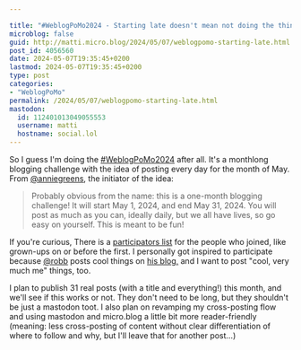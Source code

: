 ```yaml
---

title: "#WeblogPoMo2024 - Starting late doesn't mean not doing the thing"
microblog: false
guid: http://matti.micro.blog/2024/05/07/weblogpomo-starting-late.html
post_id: 4056560
date: 2024-05-07T19:35:45+0200
lastmod: 2024-05-07T19:35:45+0200
type: post
categories:
- "WeblogPoMo"
permalink: /2024/05/07/weblogpomo-starting-late.html
mastodon:
  id: 112401013049055553
  username: matti
  hostname: social.lol
---
```

So I guess I'm doing the [#WeblogPoMo2024](https://weblog.anniegreens.lol/weblog-posting-month-2024) after all. It's a monthlong blogging challenge with the idea of posting every day for the month of May. From [@anniegreens](https://micro.blog/anniegreens), the initiator of the idea:

>Probably obvious from the name: this is a one-month blogging challenge! It will start May 1, 2024, and end May 31, 2024. You will post as much as you can, ideally daily, but we all have lives, so go easy on yourself. This is meant to be fun!

If you're curious, There is a [participators list](https://weblog.anniegreens.lol/weblog-posting-month-2024/participators) for the people who joined, like grown-ups on or before the first. I personally got inspired to participate because [@robb](https://social.lol/@robb) posts cool things on [his blog,](https://rknight.me/blog/) and I want to post "cool, very much me" things, too.

I plan to publish 31 real posts (with a title and everything!) this month, and we'll see if this works or not. They don't need to be long, but they shouldn't be just a mastodon toot. I also plan on revamping my cross-posting flow and using mastodon and micro.blog a little bit more reader-friendly (meaning: less cross-posting of content without clear differentiation of where to follow and why, but I'll leave that for another post…)
